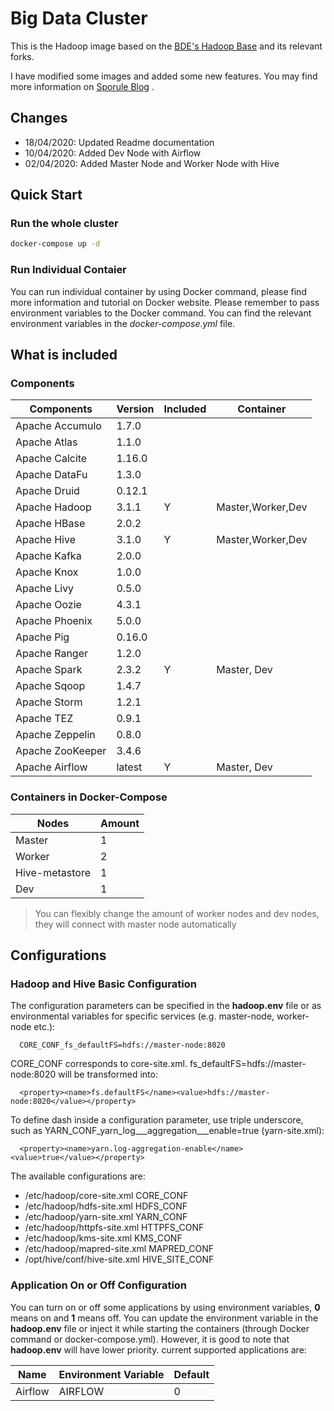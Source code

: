 # Big Data Cluster

This is the Hadoop image based on the [BDE's Hadoop Base](https://github.com/big-data-europe/docker-hadoop) and its relevant forks.

I have modified some images and added some new features. You may find more information on [Sporule Blog](https://www.sporule.com) .

## Changes

- 18/04/2020: Updated Readme documentation
- 10/04/2020: Added Dev Node with Airflow
- 02/04/2020: Added Master Node and Worker Node with Hive

## Quick Start

### Run the whole cluster

```bash
docker-compose up -d
```

### Run Individual Contaier

You can run individual container by using Docker command, please find more information and tutorial on Docker website. Please remember to pass environment variables to the Docker command. You can find the relevant environment variables in the *docker-compose.yml* file.


## What is included


### Components

| Components       | Version | Included | Container         |
| ---------------- | ------- | -------- | ----------------- |
| Apache Accumulo  | 1.7.0   |          |                   |
| Apache Atlas     | 1.1.0   |          |                   |
| Apache Calcite   | 1.16.0  |          |                   |
| Apache DataFu    | 1.3.0   |          |                   |
| Apache Druid     | 0.12.1  |          |                   |
| Apache Hadoop    | 3.1.1   | Y        | Master,Worker,Dev |
| Apache HBase     | 2.0.2   |          |                   |
| Apache Hive      | 3.1.0   | Y        | Master,Worker,Dev |
| Apache Kafka     | 2.0.0   |          |                   |
| Apache Knox      | 1.0.0   |          |                   |
| Apache Livy      | 0.5.0   |          |                   |
| Apache Oozie     | 4.3.1   |          |                   |
| Apache Phoenix   | 5.0.0   |          |                   |
| Apache Pig       | 0.16.0  |          |                   |
| Apache Ranger    | 1.2.0   |          |                   |
| Apache Spark     | 2.3.2   | Y        | Master, Dev       |
| Apache Sqoop     | 1.4.7   |          |                   |
| Apache Storm     | 1.2.1   |          |                   |
| Apache TEZ       | 0.9.1   |          |                   |
| Apache Zeppelin  | 0.8.0   |          |                   |
| Apache ZooKeeper | 3.4.6   |          |                   |
| Apache Airflow   | latest  | Y        | Master, Dev       |

### Containers in Docker-Compose

| Nodes          | Amount |
| -------------- | ------ |
| Master         | 1      |
| Worker         | 2      |
| Hive-metastore | 1      |
| Dev            | 1      |

> You can flexibly change the amount of worker nodes and dev nodes, they will connect with master node automatically

## Configurations

### Hadoop and Hive Basic Configuration 
The configuration parameters can be specified in the **hadoop.env** file or as environmental variables for specific services (e.g. master-node, worker-node etc.):
```
  CORE_CONF_fs_defaultFS=hdfs://master-node:8020
```

CORE_CONF corresponds to core-site.xml. fs_defaultFS=hdfs://master-node:8020 will be transformed into:
```
  <property><name>fs.defaultFS</name><value>hdfs://master-node:8020</value></property>
```
To define dash inside a configuration parameter, use triple underscore, such as YARN_CONF_yarn_log___aggregation___enable=true (yarn-site.xml):
```
  <property><name>yarn.log-aggregation-enable</name><value>true</value></property>
```

The available configurations are:
* /etc/hadoop/core-site.xml CORE_CONF
* /etc/hadoop/hdfs-site.xml HDFS_CONF
* /etc/hadoop/yarn-site.xml YARN_CONF
* /etc/hadoop/httpfs-site.xml HTTPFS_CONF
* /etc/hadoop/kms-site.xml KMS_CONF
* /etc/hadoop/mapred-site.xml  MAPRED_CONF
* /opt/hive/conf/hive-site.xml HIVE_SITE_CONF
  
### Application On or Off Configuration

You can turn on or off some applications by using environment variables, **0** means on and **1** means off. You can update the environment variable in the **hadoop.env** file or inject it while starting the containers (through Docker command or docker-compose.yml). However, it is good to note that **hadoop.env** will have lower priority. current supported applications are:

| Name    | Environment Variable | Default |
| ------- | -------------------- | ------- |
| Airflow | AIRFLOW              | 0       |